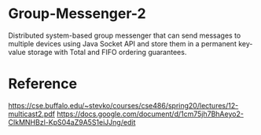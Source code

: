 # Group-Messenger-2
Distributed system-based group messenger that can send messages to multiple devices using Java Socket API and store them in a permanent key-value storage with Total and FIFO ordering guarantees. 

# Reference
https://cse.buffalo.edu/~stevko/courses/cse486/spring20/lectures/12-multicast2.pdf
https://docs.google.com/document/d/1cm75jh7BhAeyo2-CIkMNHBzl-KpS04aZ9A5S1eiJJng/edit
